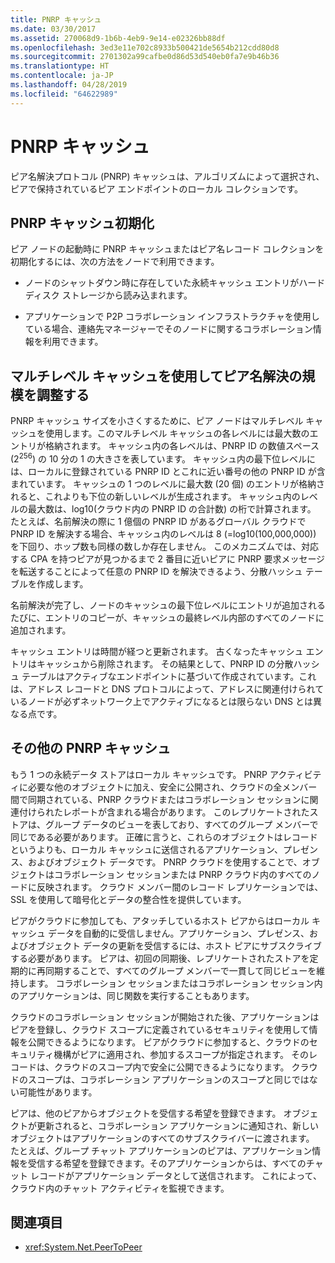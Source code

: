 ```yaml
---
title: PNRP キャッシュ
ms.date: 03/30/2017
ms.assetid: 270068d9-1b6b-4eb9-9e14-e02326bb88df
ms.openlocfilehash: 3ed3e11e702c8933b500421de5654b212cdd80d8
ms.sourcegitcommit: 2701302a99cafbe0d86d53d540eb0fa7e9b46b36
ms.translationtype: HT
ms.contentlocale: ja-JP
ms.lasthandoff: 04/28/2019
ms.locfileid: "64622989"
---
```

# <a name="pnrp-caches"></a>PNRP キャッシュ
ピア名解決プロトコル (PNRP) キャッシュは、アルゴリズムによって選択され、ピアで保持されているピア エンドポイントのローカル コレクションです。  
  
## <a name="pnrp-cache-initialization"></a>PNRP キャッシュ初期化  
 ピア ノードの起動時に PNRP キャッシュまたはピア名レコード コレクションを初期化するには、次の方法をノードで利用できます。  
  
- ノードのシャットダウン時に存在していた永続キャッシュ エントリがハード ディスク ストレージから読み込まれます。  
  
- アプリケーションで P2P コラボレーション インフラストラクチャを使用している場合、連絡先マネージャーでそのノードに関するコラボレーション情報を利用できます。  
  
## <a name="scaling-peer-name-resolution-with-a-multi-level-cache"></a>マルチレベル キャッシュを使用してピア名解決の規模を調整する  
 PNRP キャッシュ サイズを小さくするために、ピア ノードはマルチレベル キャッシュを使用します。このマルチレベル キャッシュの各レベルには最大数のエントリが格納されます。 キャッシュ内の各レベルは、PNRP ID の数値スペース (2<sup>256</sup>) の 10 分の 1 の大きさを表しています。 キャッシュ内の最下位レベルには、ローカルに登録されている PNRP ID とこれに近い番号の他の PNRP ID が含まれています。 キャッシュの 1 つのレベルに最大数 (20 個) のエントリが格納されると、これよりも下位の新しいレベルが生成されます。 キャッシュ内のレベルの最大数は、log10(クラウド内の PNRP ID の合計数) の桁で計算されます。 たとえば、名前解決の際に 1 億個の PNRP ID があるグローバル クラウドで PNRP ID を解決する場合、キャッシュ内のレベルは 8 (=log10(100,000,000)) を下回り、ホップ数も同様の数しか存在しません。 このメカニズムでは、対応する CPA を持つピアが見つかるまで 2 番目に近いピアに PNRP 要求メッセージを転送することによって任意の PNRP ID を解決できるよう、分散ハッシュ テーブルを作成します。  
  
 名前解決が完了し、ノードのキャッシュの最下位レベルにエントリが追加されるたびに、エントリのコピーが、キャッシュの最終レベル内部のすべてのノードに追加されます。  
  
 キャッシュ エントリは時間が経つと更新されます。 古くなったキャッシュ エントリはキャッシュから削除されます。 その結果として、PNRP ID の分散ハッシュ テーブルはアクティブなエンドポイントに基づいて作成されています。これは、アドレス レコードと DNS プロトコルによって、アドレスに関連付けられているノードが必ずネットワーク上でアクティブになるとは限らない DNS とは異なる点です。  
  
## <a name="other-pnrp-caches"></a>その他の PNRP キャッシュ  
 もう 1 つの永続データ ストアはローカル キャッシュです。  PNRP アクティビティに必要な他のオブジェクトに加え、安全に公開され、クラウドの全メンバー間で同期されている、PNRP クラウドまたはコラボレーション セッションに関連付けられたレポートが含まれる場合があります。 このレプリケートされたストアは、グループ データのビューを表しており、すべてのグループ メンバーで同じである必要があります。 正確に言うと、これらのオブジェクトはレコードというよりも、ローカル キャッシュに送信されるアプリケーション、プレゼンス、およびオブジェクト データです。 PNRP クラウドを使用することで、オブジェクトはコラボレーション セッションまたは PNRP クラウド内のすべてのノードに反映されます。  クラウド メンバー間のレコード レプリケーションでは、SSL を使用して暗号化とデータの整合性を提供しています。  
  
 ピアがクラウドに参加しても、アタッチしているホスト ピアからはローカル キャッシュ データを自動的に受信しません。アプリケーション、プレゼンス、およびオブジェクト データの更新を受信するには、ホスト ピアにサブスクライブする必要があります。 ピアは、初回の同期後、レプリケートされたストアを定期的に再同期することで、すべてのグループ メンバーで一貫して同じビューを維持します。  コラボレーション セッションまたはコラボレーション セッション内のアプリケーションは、同じ関数を実行することもあります。  
  
 クラウドのコラボレーション セッションが開始された後、アプリケーションはピアを登録し、クラウド スコープに定義されているセキュリティを使用して情報を公開できるようになります。 ピアがクラウドに参加すると、クラウドのセキュリティ機構がピアに適用され、参加するスコープが指定されます。  そのレコードは、クラウドのスコープ内で安全に公開できるようになります。 クラウドのスコープは、コラボレーション アプリケーションのスコープと同じではない可能性があります。  
  
 ピアは、他のピアからオブジェクトを受信する希望を登録できます。 オブジェクトが更新されると、コラボレーション アプリケーションに通知され、新しいオブジェクトはアプリケーションのすべてのサブスクライバーに渡されます。 たとえば、グループ チャット アプリケーションのピアは、アプリケーション情報を受信する希望を登録できます。そのアプリケーションからは、すべてのチャット レコードがアプリケーション データとして送信されます。  これによって、クラウド内のチャット アクティビティを監視できます。  
  
## <a name="see-also"></a>関連項目

- <xref:System.Net.PeerToPeer>
